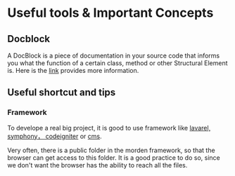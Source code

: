 # Useful tools & Important Concepts

## Docblock

A DocBlock is a piece of documentation in your source code that informs you what the function of a certain class, method or other Structural Element is. Here is the [link](https://docs.phpdoc.org/guide/getting-started/what-is-a-docblock.html) provides more information.

## Useful shortcut and tips

### Framework

To develope a real big project, it is good to use framework like [lavarel, symphony， codeigniter](https://kinsta.com/blog/php-frameworks/) or [cms](https://devrims.com/blog/best-php-cms-platforms/).

Very often, there is a public folder in the morden framework, so that the browser can get access to this folder. It is a good practice to do so, since we don't want the browser has the ability to reach all the files.

